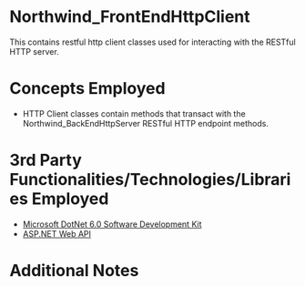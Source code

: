 # Northwind_FrontEndHttpClient
This contains restful http client classes used for interacting with the RESTful HTTP server.
# Concepts Employed
* HTTP Client classes contain methods that transact with the Northwind_BackEndHttpServer RESTful HTTP endpoint methods.
# 3rd Party Functionalities/Technologies/Libraries Employed
* [Microsoft DotNet 6.0 Software Development Kit](https://learn.microsoft.com/en-us/dotnet/csharp/)
* [ASP.NET Web API](https://dotnet.microsoft.com/en-us/apps/aspnet/apis)
# Additional Notes
